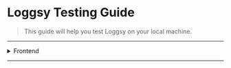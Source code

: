# Loggsy Testing Guide

> This guide will help you test Loggsy on your local machine.

---

<details>
<summary>Frontend</summary>

<br>

### Cypress

> If you have followed the [Setup Guide](./docs/SETUP.md), then you should have the frontend server running on `http://localhost:3000`
> and also have Cypress installed.

- [ ] Open the Cypress GUI

> Make sure you are in the client directory

```bash
pnpm cypress open
```

- [ ] Select one of the modes to run the tests (E2E or Component)

- [ ] Click on any of the test files to run the tests within that file

</details>

---


